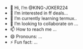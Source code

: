 - 👋 Hi, I’m @KING-JOKER224
- 👀 I’m interested in ff deals...
- 🌱 I’m currently learning termux..
- 💞️ I’m looking to collaborate on ...
- 📫 How to reach me ...
- 😄 Pronouns: ...
- ⚡ Fun fact: ...

<!---
KING-JOKER224/KING-JOKER224 is a ✨ special ✨ repository because its `README.md` (this file) appears on your GitHub profile.
You can click the Preview link to take a look at your changes.
--->
